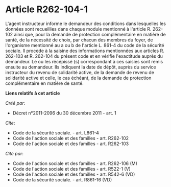 # Article R262-104-1

L'agent instructeur informe le demandeur des conditions dans lesquelles les données sont recueillies dans chaque module
mentionné à l'article R. 262-102  ainsi que, pour la demande de protection complémentaire en matière de santé, de la
nécessité de choix, par chacun des membres du foyer, de l'organisme mentionné au a ou b de l'article L. 861-4 du code de la
sécurité sociale. Il procède à la saisine des informations mentionnées aux articles R. 262-103 et R. 262-104 du présent code
et en vérifie l'exactitude auprès du demandeur. Le ou les récépissé (s) correspondant à ces saisies sont remis ensuite au
demandeur. Ils indiquent la date de dépôt, auprès du service instructeur du revenu de solidarité active, de la demande de
revenu de solidarité active et celle, le cas échéant, de la demande de protection complémentaire en matière de santé.

**Liens relatifs à cet article**

_Créé par_:

  - Décret n°2011-2096 du 30 décembre 2011 - art. 1

_Cite_:

  - Code de la sécurité sociale. - art. L861-4
  - Code de l'action sociale et des familles - art. R262-102
  - Code de l'action sociale et des familles - art. R262-103

_Cité par_:

  - Code de l'action sociale et des familles - art. R262-106 (M)
  - Code de l'action sociale et des familles - art. R522-1 (V)
  - Code de l'action sociale et des familles - art. R542-6 (VD)
  - Code de la sécurité sociale. - art. R861-16 (VD)
